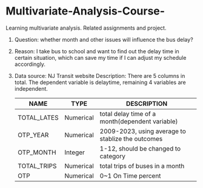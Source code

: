 # Multivariate-Analysis-Course-
Learning multivariate analysis. Related assignments and project.

1. Question: whether month and other issues will influence the bus delay?

2. Reason: I take bus to school and want to find out the delay time in certain situation, which can save my time if I can adjust my schedule accordingly.
3. Data source: NJ Transit website
  Description: There are 5 columns in total. The dependent variable is delaytime, remaining 4 variables are independent.

    |NAME|TYPE|DESCRIPTION|
    |-------|-------|-----|
    |TOTAL_LATES|Numerical|total delay time of a month(dependent variable)|
    |OTP_YEAR|Numerical|2009-2023, using average to stablize the outcomes|
    |OTP_MONTH|Integer|1-12, should be changed to category|
    |TOTAL_TRIPS|Numerical|total trips of buses in a month|
    |OTP|Numerical|0~1 On Time percent|
